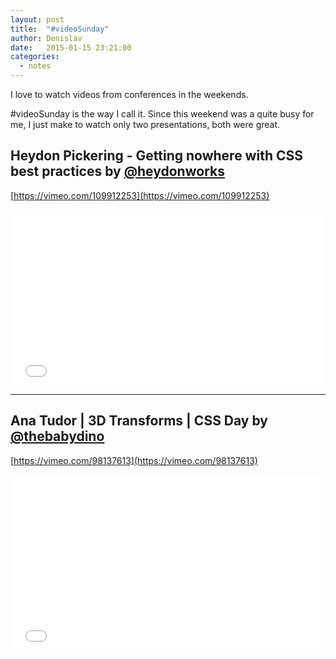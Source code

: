 ```yaml
---
layout: post
title:  "#videoSunday"
author: Denislav
date:   2015-01-15 23:21:00
categories: 
  - notes
---
```

I love to watch videos from conferences in the weekends. 

\#videoSunday is the way I call it.
Since this weekend was a quite busy for me, I just make to watch only two presentations, both were great.


## Heydon Pickering - Getting nowhere with CSS best practices by [@heydonworks](https://twitter.com/heydonworks) 
[https://vimeo.com/109912253](https://vimeo.com/109912253)

<iframe src="//player.vimeo.com/video/109912253" width="100%" height="281" frameborder="0" webkitallowfullscreen mozallowfullscreen allowfullscreen></iframe>

---
## Ana Tudor | 3D Transforms | CSS Day by [@thebabydino](https://twitter.com/thebabydino)
[https://vimeo.com/98137613](https://vimeo.com/98137613)

<iframe src="//player.vimeo.com/video/98137613" width="500" height="281" frameborder="0" webkitallowfullscreen mozallowfullscreen allowfullscreen></iframe>
